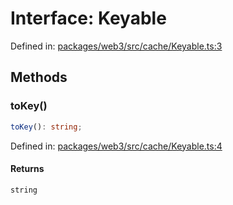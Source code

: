 # Interface: Keyable

Defined in: [packages/web3/src/cache/Keyable.ts:3](https://github.com/towns-protocol/towns/blob/0db1fd0ac7258e8db8cedfb6183e8eade8284fa1/packages/web3/src/cache/Keyable.ts#L3)

## Methods

### toKey()

```ts
toKey(): string;
```

Defined in: [packages/web3/src/cache/Keyable.ts:4](https://github.com/towns-protocol/towns/blob/0db1fd0ac7258e8db8cedfb6183e8eade8284fa1/packages/web3/src/cache/Keyable.ts#L4)

#### Returns

`string`

